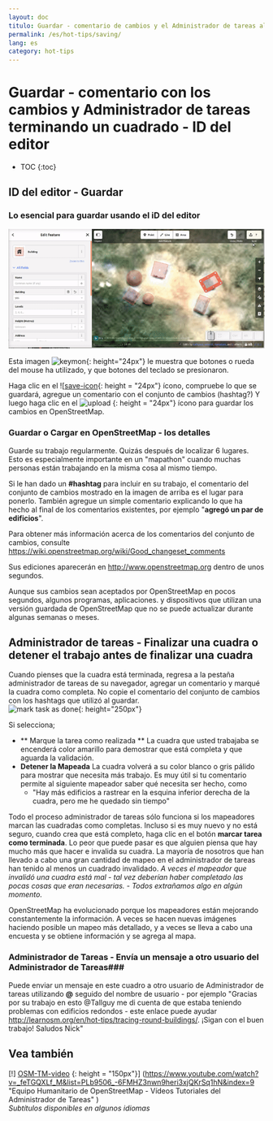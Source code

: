 ```yaml
---
layout: doc
titulo: Guardar - comentario de cambios y el Administrador de tareas al terminar una cuadra - ID del editor
permalink: /es/hot-tips/saving/
lang: es
category: hot-tips
---
```


Guardar - comentario con los cambios y Administrador de tareas terminando un cuadrado - ID del editor
============

- TOC
{:toc}

ID del editor - Guardar
------------------

### Lo esencial para guardar usando el iD del editor ###

![saving][]

Esta imagen ![keymon]{: height="24px"} le muestra que botones o rueda del mouse ha utilizado, y que botones del teclado se presionaron.  

Haga clic en el ![[save-icon]{: height = "24px"} ícono, compruebe lo que se guardará, agregue un comentario con el conjunto de cambios (hashtag?) Y luego haga clic en el ![upload] {: height = "24px"} ícono para guardar los cambios en OpenStreetMap.  

### Guardar o Cargar en OpenStreetMap - los detalles ###

Guarde su trabajo regularmente. Quizás después de localizar 6 lugares. Esto es especialmente importante en un "mapathon" cuando muchas personas están trabajando en la misma cosa al mismo tiempo.  

Si le han dado un **#hashtag** para incluir en su trabajo, el comentario del conjunto de cambios mostrado en la imagen de arriba es el lugar para ponerlo. También agregue un simple comentario explicando lo que ha hecho al final de los comentarios existentes, por ejemplo "**agregó un par de edificios**".  

Para obtener más información acerca de los comentarios del conjunto de cambios, consulte <https://wiki.openstreetmap.org/wiki/Good_changeset_comments>  

Sus ediciones aparecerán en <http://www.openstreetmap.org> dentro de unos segundos.  

Aunque sus cambios sean aceptados por OpenStreetMap en pocos segundos, algunos programas, aplicaciones. y dispositivos que utilizan una versión guardada de OpenStreetMap que no se puede actualizar durante algunas semanas o meses.  

Administrador de tareas - Finalizar una cuadra o detener el trabajo antes de finalizar una cuadra  
-------------------------------------------------------------------

Cuando pienses que la cuadra está terminada, regresa a la pestaña administrador de tareas de su navegador, agregar un comentario y marqué la cuadra como completa. No copie el comentario del conjunto de cambios con los hashtags que utilizó al guardar.  
![mark task as done]{: height="250px"}  

Si selecciona;

- ** Marque la tarea como realizada ** La cuadra que usted trabajaba se encenderá color amarillo para demostrar que está completa y que aguarda la validación.  
- **Detener la Mapeada** La cuadra volverá a su color blanco o gris pálido para mostrar que necesita más trabajo. Es muy útil si tu comentario permite al siguiente mapeador saber qué necesita ser hecho, como  
    - "Hay más edificios a rastrear en la esquina inferior derecha de la cuadra, pero me he quedado sin tiempo"  

Todo el proceso administrador de tareas sólo funciona si los mapeadores marcan las cuadradas como completas. Incluso si es muy nuevo y no está seguro, cuando crea que está completo, haga clic en el botón **marcar tarea como terminada**. Lo peor que puede pasar es que alguien piensa que hay mucho más que hacer e invalida su cuadra. La mayoría de nosotros que han llevado a cabo una gran cantidad de mapeo en el administrador de tareas han tenido al menos un cuadrado invalidado. *A veces el mapeador que invalidó una cuadra está mal - tal vez deberían haber completado las pocas cosas que eran necesarias. - Todos extrañamos algo en algún momento.*  

OpenStreetMap ha evolucionado porque los mapeadores están mejorando constantemente la información. A veces se hacen nuevas imágenes haciendo posible un mapeo más detallado, y a veces se lleva a cabo una encuesta y se obtiene información y se agrega al mapa.   

### Administrador de Tareas - Envía un mensaje a otro usuario del Administrador de Tareas###
Puede enviar un mensaje en este cuadro a otro usuario de Administrador de tareas utilizando **@** seguido del nombre de usuario - por ejemplo "Gracias por su trabajo en esto @Tallguy me di cuenta de que estaba teniendo problemas con edificios redondos - este enlace puede ayudar http://learnosm.org/en/hot-tips/tracing-round-buildings/. ¡Sigan con el buen trabajo! Saludos Nick"  

Vea también  
---------

[!] [OSM-TM-video] {: height = "150px"}] (https://www.youtube.com/watch?v=_feTGQXLf_M&list=PLb9506_-6FMHZ3nwn9heri3xjQKrSq1hN&index=9 "Equipo Humanitario de OpenStreetMap - Vídeos Tutoriales del Administrador de Tareas" )  
*Subtítulos disponibles en algunos idiomas*  



[saving]:/images/hot-tips/saving.gif
[keymon]:/images/hot-tips/keymon.png
[mark task as done]:/images/hot-tips/mark-task-as-done.png
[save-icon]: /images/beginner/save-icon.png "Save icon"
[upload]: /images/beginner/upload.png "Upload"
[arrow-up]: /images/arrow-up.png
[OSM-TM-video]: /images/hot-tips/OSM-TM-video.png "Equipo Humanitario OpenStreetMap - Videos Tutoriales del Administrador de Tareas"